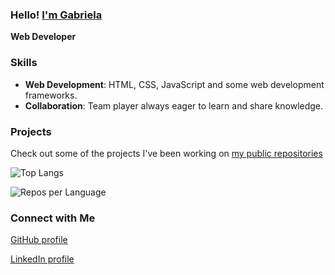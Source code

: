 ### Hello! [I'm Gabriela](https://github.com/gabimin)
 

**Web Developer** 


### Skills 

- **Web Development**: HTML, CSS, JavaScript and some web development frameworks.
- **Collaboration**: Team player always eager to learn and share knowledge.


### Projects

Check out some of the projects I've been working on [my public repositories](https://github.com/gabimin?tab=repositories&q=&type=public&language=&sort=)  




<p align="left">
  <img src="https://github-readme-stats.vercel.app/api/top-langs/?username=gabimin&layout=compact&theme=radical" alt="Top Langs" />
</p>

<p align="left">
  <img src="http://github-profile-summary-cards.vercel.app/api/cards/repos-per-language?username=gabimin&theme=transparent&exclude=html,CSS,Jupyter%20Notebook" alt="Repos per Language" />
</p>





### Connect with Me

[GitHub profile](https://github.com/gabimin)

[LinkedIn profile](https://www.linkedin.com/in/gabimin/)
